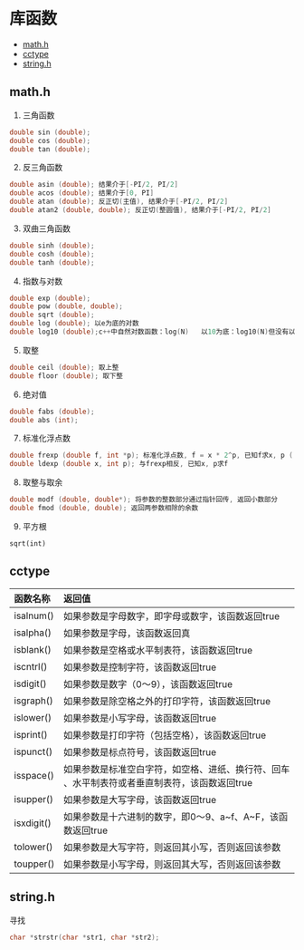 库函数
===

- [math.h](#math.h)
- [cctype](#cctype)
- [string.h](#string.h)

math.h
---

1. 三角函数

```c
double sin (double);
double cos (double);
double tan (double);
```

2. 反三角函数

```c
double asin (double); 结果介于[-PI/2, PI/2]
double acos (double); 结果介于[0, PI]
double atan (double); 反正切(主值), 结果介于[-PI/2, PI/2]
double atan2 (double, double); 反正切(整圆值), 结果介于[-PI/2, PI/2]
```

3. 双曲三角函数

```c
double sinh (double);
double cosh (double);
double tanh (double);
```

4. 指数与对数

```c
double exp (double);
double pow (double, double);
double sqrt (double);
double log (double); 以e为底的对数
double log10 (double);c++中自然对数函数：log(N)   以10为底：log10(N)但没有以2为底的函数但是可以用换底公式解 决：log2(N)=log10(N)/log10(2)
```

5. 取整

```c
double ceil (double); 取上整
double floor (double); 取下整
```

6. 绝对值

```c
double fabs (double);
double abs (int);
```

7. 标准化浮点数

```c
double frexp (double f, int *p); 标准化浮点数, f = x * 2^p, 已知f求x, p ( x介于[0.5, 1] )
double ldexp (double x, int p); 与frexp相反, 已知x, p求f
```

8. 取整与取余

```c
double modf (double, double*); 将参数的整数部分通过指针回传, 返回小数部分
double fmod (double, double); 返回两参数相除的余数
```

9. 平方根

`sqrt(int)`


cctype
---


|函数名称	|返回值|
|:----------|:------|
|isalnum()	|如果参数是字母数字，即字母或数字，该函数返回true|
|isalpha()	|如果参数是字母，该函数返回真|
|isblank()	|如果参数是空格或水平制表符，该函数返回true|
|iscntrl()	|如果参数是控制字符，该函数返回true|
|isdigit()	|如果参数是数字（0～9），该函数返回true|
|isgraph()	|如果参数是除空格之外的打印字符，该函数返回true|
|islower()	|如果参数是小写字母，该函数返回true|
|isprint()	|如果参数是打印字符（包括空格），该函数返回true|
|ispunct()	|如果参数是标点符号，该函数返回true|
|isspace()	|如果参数是标准空白字符，如空格、进纸、换行符、回车 、水平制表符或者垂直制表符，该函数返回true|
|isupper()	|如果参数是大写字母，该函数返回true|
|isxdigit()	|如果参数是十六进制的数字，即0～9、a~f、A~F，该函数返回true|
|tolower()	|如果参数是大写字符，则返回其小写，否则返回该参数|
|toupper()	|如果参数是小写字母，则返回其大写，否则返回该参数|


string.h
---

寻找

```c
char *strstr(char *str1, char *str2); 
```


